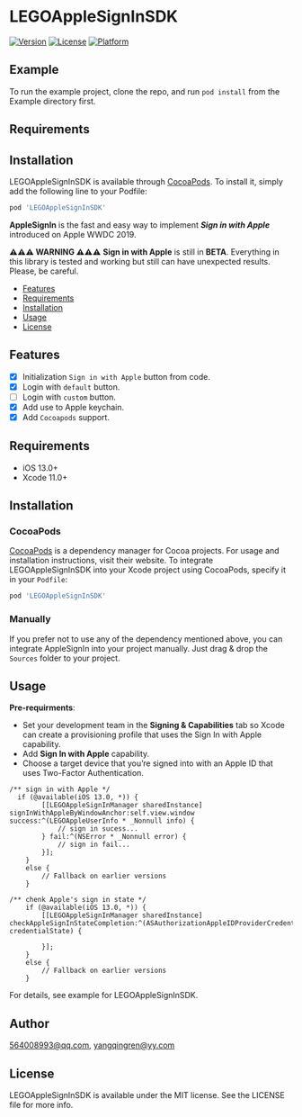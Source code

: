 # LEGOAppleSignInSDK

[![Version](https://img.shields.io/cocoapods/v/LEGOAppleSignInSDK.svg?style=flat)](https://cocoapods.org/pods/LEGOAppleSignInSDK)
[![License](https://img.shields.io/cocoapods/l/LEGOAppleSignInSDK.svg?style=flat)](https://cocoapods.org/pods/LEGOAppleSignInSDK)
[![Platform](https://img.shields.io/cocoapods/p/LEGOAppleSignInSDK.svg?style=flat)](https://cocoapods.org/pods/LEGOAppleSignInSDK)

## Example

To run the example project, clone the repo, and run `pod install` from the Example directory first.

## Requirements

## Installation

LEGOAppleSignInSDK is available through [CocoaPods](https://cocoapods.org). To install
it, simply add the following line to your Podfile:

```ruby
pod 'LEGOAppleSignInSDK'
```

**AppleSignIn** is the fast and easy way to implement ***Sign in with Apple*** introduced on Apple WWDC 2019.

**⚠️⚠️⚠️ WARNING ⚠️⚠️⚠️** **Sign in with Apple** is still in **BETA**. Everything in this library is tested and working but still can have unexpected results. Please, be careful.

- [Features](#features)
- [Requirements](#requirements)
- [Installation](#installation)
- [Usage](#usage)
- [License](#license)

## Features

- [x] Initialization `Sign in with Apple` button from code.
- [x] Login with `default` button.
- [ ] Login with `custom` button.
- [x] Add use to Apple keychain.
- [x] Add `Cocoapods` support.

## Requirements

- iOS 13.0+
- Xcode 11.0+

## Installation

### CocoaPods

[CocoaPods](https://cocoapods.org) is a dependency manager for Cocoa projects. For usage and installation instructions, visit their website. To integrate LEGOAppleSignInSDK into your Xcode project using CocoaPods, specify it in your `Podfile`:

```ruby
pod 'LEGOAppleSignInSDK'
```

### Manually

If you prefer not to use any of the dependency mentioned above, you can integrate AppleSignIn into your project manually. Just drag & drop the `Sources` folder to your project.

## Usage

**Pre-requirments**:
- Set your development team in the **Signing & Capabilities** tab so Xcode can create a provisioning profile that uses the Sign In with Apple capability.
- Add **Sign In with Apple** capability.
- Choose a target device that you’re signed into with an Apple ID that uses Two-Factor Authentication.

```
/** sign in with Apple */
  if (@available(iOS 13.0, *)) {
        [[LEGOAppleSignInManager sharedInstance] signInWithAppleByWindowAnchor:self.view.window success:^(LEGOAppleUserInfo * _Nonnull info) {
            // sign in sucess...
        } fail:^(NSError * _Nonnull error) {
            // sign in fail...
        }];
    } 
    else {
        // Fallback on earlier versions
    }
```

```
/** chenk Apple's sign in state */
    if (@available(iOS 13.0, *)) {
        [[LEGOAppleSignInManager sharedInstance] checkAppleSignInStateCompletion:^(ASAuthorizationAppleIDProviderCredentialState credentialState) {

        }];
    } 
    else {
        // Fallback on earlier versions
    }
```

For details, see example for LEGOAppleSignInSDK.

## Author

564008993@qq.com, yangqingren@yy.com

## License

LEGOAppleSignInSDK is available under the MIT license. See the LICENSE file for more info.




